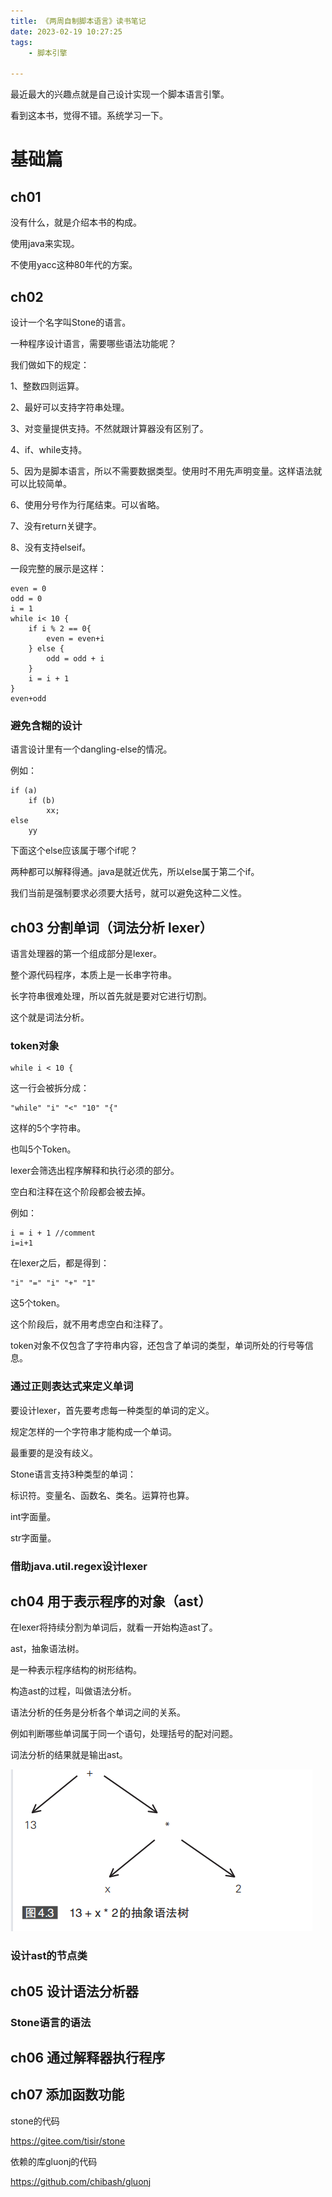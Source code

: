 ```yaml
---
title: 《两周自制脚本语言》读书笔记
date: 2023-02-19 10:27:25
tags:
	- 脚本引擎

---
```


最近最大的兴趣点就是自己设计实现一个脚本语言引擎。

看到这本书，觉得不错。系统学习一下。

# 基础篇

## ch01

没有什么，就是介绍本书的构成。

使用java来实现。

不使用yacc这种80年代的方案。

## ch02

设计一个名字叫Stone的语言。

一种程序设计语言，需要哪些语法功能呢？

我们做如下的规定：

1、整数四则运算。

2、最好可以支持字符串处理。

3、对变量提供支持。不然就跟计算器没有区别了。

4、if、while支持。

5、因为是脚本语言，所以不需要数据类型。使用时不用先声明变量。这样语法就可以比较简单。

6、使用分号作为行尾结束。可以省略。

7、没有return关键字。

8、没有支持elseif。

一段完整的展示是这样：

```
even = 0
odd = 0
i = 1
while i< 10 {
	if i % 2 == 0{
		even = even+i
	} else {
		odd = odd + i
	}
	i = i + 1
}
even+odd
```

### 避免含糊的设计

语言设计里有一个dangling-else的情况。

例如：

```
if (a)
	if (b) 
		xx;
else
	yy
```

下面这个else应该属于哪个if呢？

两种都可以解释得通。java是就近优先，所以else属于第二个if。

我们当前是强制要求必须要大括号，就可以避免这种二义性。

## ch03 分割单词（词法分析 lexer）

语言处理器的第一个组成部分是lexer。

整个源代码程序，本质上是一长串字符串。

长字符串很难处理，所以首先就是要对它进行切割。

这个就是词法分析。

### token对象

```
while i < 10 {
```

这一行会被拆分成：

```
"while" "i" "<" "10" "{"
```

这样的5个字符串。

也叫5个Token。

lexer会筛选出程序解释和执行必须的部分。

空白和注释在这个阶段都会被去掉。

例如：

```
i = i + 1 //comment
i=i+1
```

在lexer之后，都是得到：

```
"i" "=" "i" "+" "1"
```

这5个token。

这个阶段后，就不用考虑空白和注释了。

token对象不仅包含了字符串内容，还包含了单词的类型，单词所处的行号等信息。

### 通过正则表达式来定义单词

要设计lexer，首先要考虑每一种类型的单词的定义。

规定怎样的一个字符串才能构成一个单词。

最重要的是没有歧义。

Stone语言支持3种类型的单词：

标识符。变量名、函数名、类名。运算符也算。

int字面量。

str字面量。

### 借助java.util.regex设计lexer

## ch04 用于表示程序的对象（ast）

在lexer将持续分割为单词后，就看一开始构造ast了。

ast，抽象语法树。

是一种表示程序结构的树形结构。

构造ast的过程，叫做语法分析。

语法分析的任务是分析各个单词之间的关系。

例如判断哪些单词属于同一个语句，处理括号的配对问题。

词法分析的结果就是输出ast。

![image-20230219110900731](images/random_name/《两周自制脚本语言》读书笔记/image-20230219110900731.png)



### 设计ast的节点类

## ch05 设计语法分析器

### Stone语言的语法

## ch06 通过解释器执行程序

## ch07 添加函数功能

stone的代码

https://gitee.com/tisir/stone

依赖的库gluonj的代码

https://github.com/chibash/gluonj